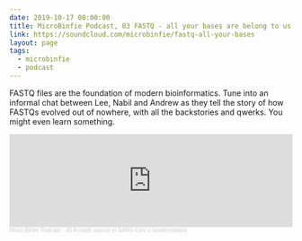 ```yaml
---
date: 2019-10-17 00:00:00
title: MicroBinfie Podcast, 03 FASTQ - all your bases are belong to us
link: https://soundcloud.com/microbinfie/fastq-all-your-bases
layout: page
tags:
  - microbinfie
  - podcast
---
```

FASTQ files are the foundation of modern bioinformatics. Tune into an
informal chat between Lee, Nabil and Andrew as they tell the story of
how FASTQs evolved out of nowhere, with all the backstories and
qwerks. You might even learn something.

<iframe width="100%" height="166" scrolling="no" frameborder="no" allow="autoplay" src="https://w.soundcloud.com/player/?url=https%3A//api.soundcloud.com/tracks/678621687&color=%23ff5500&auto_play=false&hide_related=false&show_comments=true&show_user=true&show_reposts=false&show_teaser=false"></iframe><div style="font-size: 10px; color: #cccccc;line-break: anywhere;word-break: normal;overflow: hidden;white-space: nowrap;text-overflow: ellipsis; font-family: Interstate,Lucida Grande,Lucida Sans Unicode,Lucida Sans,Garuda,Verdana,Tahoma,sans-serif;font-weight: 100;"><a href="https://soundcloud.com/microbinfie" title="Micro Binfie Podcast" target="_blank" style="color: #cccccc; text-decoration: none;">Micro Binfie Podcast</a> · <a href="https://soundcloud.com/microbinfie/40-a-crash-course-in-sars-cov-2-bioinformatics" title="03 FASTQ - all your bases are belong to us" target="_blank" style="color: #cccccc; text-decoration: none;">40 A crash course in SARS-CoV-2 bioinformatics</a></div>
